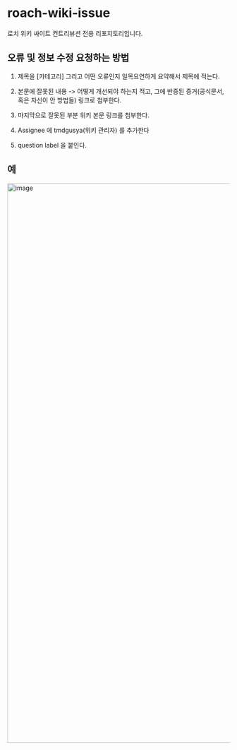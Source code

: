 # roach-wiki-issue
로치 위키 싸이트 컨트리뷰션 전용 리포지토리입니다.

## 오류 및 정보 수정 요청하는 방법

1. 제목을 [카테고리] 그리고 어떤 오류인지 일목요연하게 요약해서 제목에 적는다.

2. 본문에 잘못된 내용 -> 어떻게 개선되야 하는지 적고, 그에 반증된 증거(공식문서, 혹은 자신이 안 방법들) 링크로 첨부한다.

3. 마지막으로 잘못된 부분 위키 본문 링크를 첨부한다.

4. Assignee 에 tmdgusya(위키 관리자) 를 추가한다

5. question label 을 붙인다.

## 예

<img width="1268" alt="image" src="https://user-images.githubusercontent.com/57784077/160998718-15de4565-eec5-41ec-9780-82ff2f8e10dd.png">

